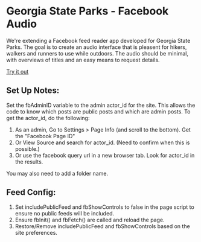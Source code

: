 # Georgia State Parks - Facebook Audio

We're extending a Facebook feed reader app developed for Georgia State Parks.  The goal is to create an audio interface that is pleasent for hikers, walkers and runners to use while outdoors. The audio should be minimal, with overviews of titles and an easy means to request details.  

[Try it out](https://audioscape.github.io/audio/play)  



## Set Up Notes:
Set the fbAdminID variable to the admin actor_id for the site. This allows the code to know which posts are public posts and which are admin posts. To get the actor_id, do the following:

1. As an admin, Go to Settings > Page Info (and scroll to the bottom). Get the "Facebook Page ID"
2. Or View Source and search for actor_id. (Need to confirm when this is possible.)
3. Or use the facebook query url in a new browser tab. Look for actor_id in the results.

You may also need to add a folder name.  

## Feed Config:

1. Set includePublicFeed and fbShowControls to false in the page script to ensure no public feeds will be included.
2. Ensure fbInit() and fbFetch() are called and reload the page.
3. Restore/Remove includePublicFeed and fbShowControls based on the site preferences.